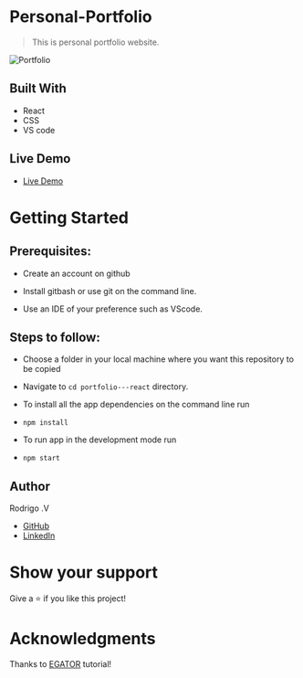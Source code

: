 # Personal-Portfolio
> This is personal portfolio website.

![Portfolio](https://raw.github.com/rodrigovera424/portfolio/main/src/assets/demo.jpg)

## Built With

- React
- CSS
- VS code

## Live Demo

- [Live Demo](...)




# Getting Started
## Prerequisites:


- Create an account on github

- Install gitbash or use git on the command line.

- Use an IDE of your preference such as VScode.

## Steps to follow:

- Choose a folder in your local machine where you want this repository to be copied


- Navigate to `cd portfolio---react`  directory.

- To install all the app dependencies on the command line run
- ```
  npm install
  ``` 
- To run app in the development mode run 
- ```
  npm start
  ```


## Author

Rodrigo .V

- [GitHub](https://github.com/rodrigovera424)
- [LinkedIn](https://www.linkedin.com/in/rodrigo-vera/)



# Show your support
Give a ⭐ if you like this project!

# Acknowledgments
Thanks to [EGATOR](https://www.youtube.com/watch?v=G-Cr00UYokU&list=WL&index=55&t=1845s) tutorial!

